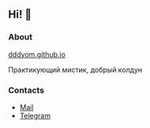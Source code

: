 ## Hi! 👋

### About
[dddyom.github.io](https://dddyom.github.io/)

Практикующий мистик, добрый колдун

### Contacts
- [Mail](mailto:dddyom@gmail.com)
- [Telegram](https://t.me/dddyom)
